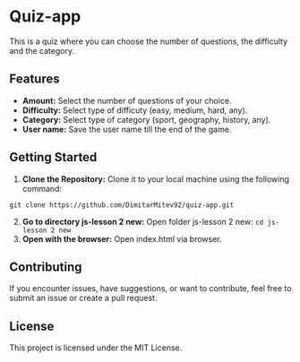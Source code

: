 # Quiz-app

This is a quiz where you can choose the number of questions, the difficulty and the category.

## Features

- **Amount:** Select the number of questions of your choice.
- **Difficulty:** Select type of difficuty (easy, medium, hard, any).
- **Category:** Select type of category (sport, geography, history, any).
- **User name:** Save the user name till the end of the game.

## Getting Started

1. **Clone the Repository:** Clone it to your local machine using the following command:

`git clone https://github.com/DimitarMitev92/quiz-app.git`

2. **Go to directory js-lesson 2 new:** Open folder js-lesson 2 new:
`cd js-lesson 2 new`
5. **Open with the browser:** Open index.html via browser.

## Contributing

If you encounter issues, have suggestions, or want to contribute, feel free to submit an issue or create a pull request.

## License

This project is licensed under the MIT License.
